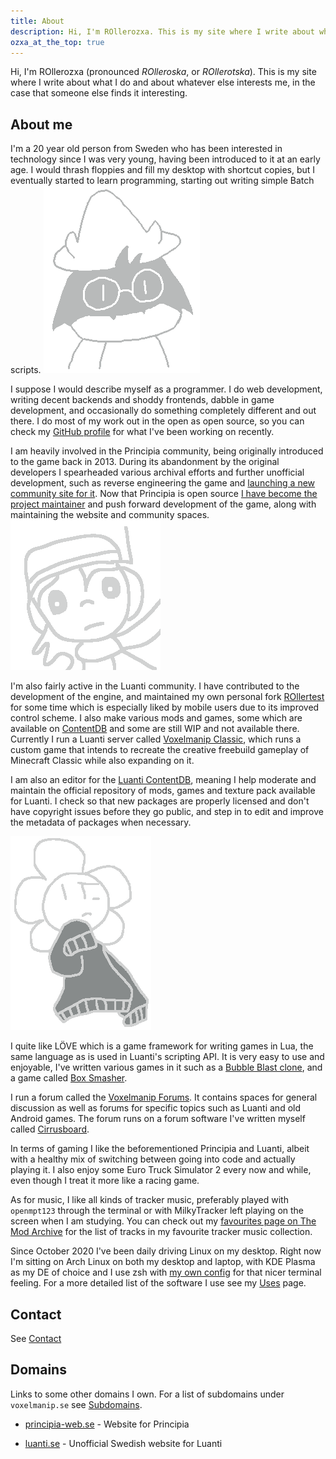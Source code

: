 ```yaml
---
title: About
description: Hi, I'm ROllerozxa. This is my site where I write about whatever interests me, in the case that someone else finds it interesting.
ozxa_at_the_top: true
---
```


Hi, I'm ROllerozxa (pronounced *ROlleroska*, or *ROllerotska*). This is my site where I write about what I do and about whatever else interests me, in the case that someone else finds it interesting.

## About me
I'm a 20 year old person from Sweden who has been interested in technology since I was very young, having been introduced to it at an early age. I would thrash floppies and fill my desktop with shortcut copies, but I eventually started to learn programming, starting out writing simple Batch scripts.
<img src="/assets/cute_drawn_ralsei.webp" class="cute-ralsei" alt="Cute Ralsei" title="Cute Ralsei" onclick="this.src='/assets/cute_drawn_ralsei_squeak.webp'">

I suppose I would describe myself as a programmer. I do web development, writing decent backends and shoddy frontends, dabble in game development, and occasionally do something completely different and out there. I do most of my work out in the open as open source, so you can check my [GitHub profile](https://github.com/rollerozxa/) for what I've been working on recently.

I am heavily involved in the Principia community, being originally introduced to the game back in 2013. During its abandonment by the original developers I spearheaded various archival efforts and further unofficial development, such as reverse engineering the game and [launching a new community site for it](/projects/principia-web/). Now that Principia is open source [I have become the project maintainer](/projects/principia/) and push forward development of the game, along with maintaining the website and community spaces.
<img src="/assets/quote.webp" class="quote" alt="quote" title="Quote">

I'm also fairly active in the Luanti community. I have contributed to the development of the engine, and maintained my own personal fork [ROllertest](https://rollertest.voxelmanip.se/) for some time which is especially liked by mobile users due to its improved control scheme. I also make various mods and games, some which are available on [ContentDB](https://content.luanti.org/users/ROllerozxa/) and some are still WIP and not available there. Currently I run a Luanti server called [Voxelmanip Classic](https://classic.voxelmanip.se/wiki/), which runs a custom game that intends to recreate the creative freebuild gameplay of Minecraft Classic while also expanding on it.

I am also an editor for the [Luanti ContentDB](https://content.luanti.org), meaning I help moderate and maintain the official repository of mods, games and texture pack available for Luanti. I check so that new packages are properly licensed and don't have copyright issues before they go public, and step in to edit and improve the metadata of packages when necessary.

<img src="/assets/flower_uglysweater.webp" class="quote" alt="Flower wearing an ugly sweater" title="Flower wearing an ugly sweater">

I quite like LÖVE which is a game framework for writing games in Lua, the same language as is used in Luanti's scripting API. It is very easy to use and enjoyable, I've written various games in it such as a [Bubble Blast clone](/projects/bubble_blast/), and a game called [Box Smasher](/projects/boxsmasher/).

I run a forum called the [Voxelmanip Forums](https://forum.voxelmanip.se/). It contains spaces for general discussion as well as forums for specific topics such as Luanti and old Android games. The forum runs on a forum software I've written myself called [Cirrusboard](/projects/cirrusboard/).

In terms of gaming I like the beforementioned Principia and Luanti, albeit with a healthy mix of switching between going into code and actually playing it. I also enjoy some Euro Truck Simulator 2 every now and while, even though I treat it more like a racing game.

As for music, I like all kinds of tracker music, preferably played with `openmpt123` through the terminal or with MilkyTracker left playing on the screen when I am studying. You can check out my [favourites page on The Mod Archive](https://modarchive.org/index.php?request=view_member_favourites&query=93924) for the list of tracks in my favourite tracker music collection.

Since October 2020 I've been daily driving Linux on my desktop. Right now I'm sitting on Arch Linux on both my desktop and laptop, with KDE Plasma as my DE of choice and I use zsh with [my own config](https://github.com/rollerozxa/zshrc) for that nicer terminal feeling. For a more detailed list of the software I use see my [Uses](/uses/) page.

## Contact
See [Contact](/contact/)

## Domains
Links to some other domains I own. For a list of subdomains under `voxelmanip.se` see [Subdomains](/subdomains/).

- [principia-web.se](https://principia-web.se) - Website for Principia

- [luanti.se](https://luanti.se) - Unofficial Swedish website for Luanti
